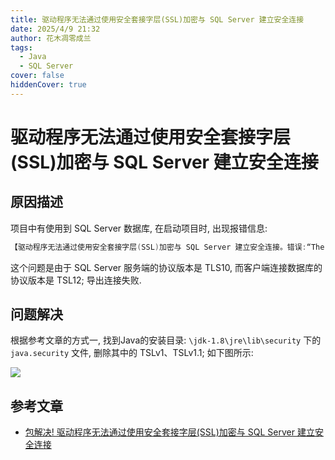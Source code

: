 ```yaml
---
title: 驱动程序无法通过使用安全套接字层(SSL)加密与 SQL Server 建立安全连接
date: 2025/4/9 21:32
author: 花木凋零成兰
tags: 
  - Java
  - SQL Server
cover: false
hiddenCover: true
---
```


# 驱动程序无法通过使用安全套接字层(SSL)加密与 SQL Server 建立安全连接



## 原因描述

项目中有使用到 SQL Server 数据库, 在启动项目时, 出现报错信息:

```java
【驱动程序无法通过使用安全套接字层(SSL)加密与 SQL Server 建立安全连接。错误:“The server selected protocol version TLS10 is not accepted by client preferences [TLS12]”】
```

这个问题是由于 SQL Server 服务端的协议版本是 TLS10, 而客户端连接数据库的协议版本是 TSL12; 导出连接失败.

## 问题解决

根据参考文章的方式一, 找到Java的安装目录: `\jdk-1.8\jre\lib\security` 下的 `java.security` 文件, 删除其中的 TSLv1、TSLv1.1; 如下图所示:

![](https://img.upyun.ytazwc.top/blog/202504092205090.png)


## 参考文章

- [包解决! 驱动程序无法通过使用安全套接字层(SSL)加密与 SQL Server 建立安全连接](https://blog.csdn.net/yyj12138/article/details/123073146)
